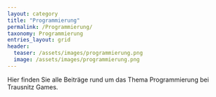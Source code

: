 ```yaml
---
layout: category
title: "Programmierung"
permalink: /Programmierung/
taxonomy: Programmierung
entries_layout: grid
header:
  teaser: /assets/images/programmierung.png
  image: /assets/images/programmierung.png
---
```


Hier finden Sie alle Beiträge rund um das Thema Programmierung bei Trausnitz Games.